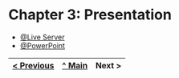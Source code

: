 # Chapter 3: Presentation

- [@Live Server](https://inf22tig20.netlify.app/)
- [@PowerPoint](https://docs.google.com/presentation/d/13V1TtHXPQ59j3LMBgW_WcltKPkSYEt20/edit?usp=sharing&ouid=116195890774897955154&rtpof=true&sd=true)

| [< Previous](c3.md) | [^ Main](https://github.com/exemploTrabalho/report) | Next > |
| :------------------ | :-------------------------------------------------: | -----: |
